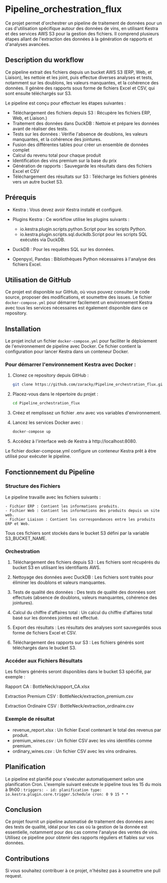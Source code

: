 # Pipeline_orchestration_flux
Ce projet permet d'orchestrer un pipeline de traitement de données pour un cas d'utilisation spécifique autour des données de vins, en utilisant Kestra et des services AWS S3 pour la gestion des fichiers. Il comprend plusieurs étapes allant de l'extraction des données à la génération de rapports et d'analyses avancées.

## Description du workflow
Ce pipeline extrait des fichiers depuis un bucket AWS S3 (ERP, Web, et Liaison), les nettoie et les joint, puis effectue diverses analyses et tests, notamment sur les doublons, les valeurs manquantes, et la cohérence des données. Il génère des rapports sous forme de fichiers Excel et CSV, qui sont ensuite téléchargés sur S3.

Le pipeline est conçu pour effectuer les étapes suivantes :

- Téléchargement des fichiers depuis S3 : Récupère les fichiers ERP, Web, et Liaison.)
- Traitement des données dans DuckDB : Nettoie et prépare les données avant de réaliser des tests.
- Tests sur les données : Vérifie l'absence de doublons, les valeurs manquantes, et la cohérence des jointures.
- Fusion des différentes tables pour créer un ensemble de données complet
- Calcul du revenu total pour chaque produit
- Identification des vins premium sur la base du prix
- Génération de rapports : Sauvegarde les résultats dans des fichiers Excel et CSV
- Téléchargement des résultats sur S3 : Télécharge les fichiers générés vers un autre bucket S3.

## Prérequis
 - Kestra : Vous devez avoir Kestra installé et configuré.
 - Plugins Kestra : Ce workflow utilise les plugins suivants :
      - io.kestra.plugin.scripts.python.Script pour les scripts Python.
      - io.kestra.plugin.scripts.sql.duckdb.Script pour les scripts SQL exécutés via DuckDB.
 - DuckDB : Pour les requêtes SQL sur les données.

 - Openpyxl, Pandas : Bibliothèques Python nécessaires à l'analyse des fichiers Excel.


## Utilisation de GitHub

Ce projet est disponible sur GitHub, où vous pouvez consulter le code source, proposer des modifications, et soumettre des issues. Le fichier `docker-compose.yml` pour démarrer facilement un environnement Kestra avec tous les services nécessaires est également disponible dans ce repository.
  
## Installation
Le projet inclut un fichier `docker-compose.yml` pour faciliter le déploiement de l'environnement de pipeline avec Docker. Ce fichier contient la configuration pour lancer Kestra dans un conteneur Docker.

### Pour démarrer l'environnement Kestra avec Docker :
1. Clonez ce repository depuis GitHub :
   ```bash
   git clone https://github.com/zaracky/Pipeline_orchestration_flux.git

2. Placez-vous dans le répertoire du projet :

   ```bash
   cd Pipeline_orchestration_flux

3. Créez et remplissez un fichier .env avec vos variables d'environnement.

4. Lancez les services Docker avec :

   ```bash
   docker-compose up


5. Accédez à l'interface web de Kestra à http://localhost:8080.

Le fichier docker-compose.yml configure un conteneur Kestra prêt à être utilisé pour exécuter le pipeline.

## Fonctionnement du Pipeline 

### Structure des Fichiers
Le pipeline travaille avec les fichiers suivants :

    - Fichier ERP : Contient les informations produits.
    - Fichier Web : Contient les informations des produits depuis un site web.
    - Fichier Liaison : Contient les correspondances entre les produits ERP et Web.
Tous ces fichiers sont stockés dans le bucket S3 défini par la variable S3_BUCKET_NAME.

### Orchestration
1. Téléchargement des fichiers depuis S3 : Les fichiers sont récupérés du bucket S3 en utilisant les identifiants AWS.

2. Nettoyage des données avec DuckDB : Les fichiers sont traités pour éliminer les doublons et valeurs manquantes.

3. Tests de qualité des données : Des tests de qualité des données sont effectués (absence de doublons, valeurs manquantes, cohérence des jointures).

4. Calcul du chiffre d'affaires total : Un calcul du chiffre d'affaires total basé sur les données jointes est effectué.

5. Export des résultats : Les résultats des analyses sont sauvegardés sous forme de fichiers Excel et CSV.

6. Téléchargement des rapports sur S3 : Les fichiers générés sont téléchargés dans le bucket S3.


### Accéder aux Fichiers Résultats
Les fichiers générés seront disponibles dans le bucket S3 spécifié, par exemple :

Rapport CA : BottleNeck/rapport_CA.xlsx

Extraction Premium CSV : BottleNeck/extraction_premium.csv

Extraction Ordinaire CSV : BottleNeck/extraction_ordinaire.csv


### Exemple de résultat
- revenue_report.xlsx : Un fichier Excel contenant le total des revenus par produit.
- premium_wines.csv : Un fichier CSV avec les vins identifiés comme premium.
- ordinary_wines.csv : Un fichier CSV avec les vins ordinaires.
  
## Planification
Le pipeline est planifié pour s'exécuter automatiquement selon une planification Cron. L'exemple suivant exécute le pipeline tous les 15 du mois à 9h00 :
    `triggers:
      - id: planification
        type: io.kestra.plugin.core.trigger.Schedule
        cron: 0 9 15 * *`

## Conclusion
Ce projet fournit un pipeline automatisé de traitement des données avec des tests de qualité, idéal pour les cas où la gestion de la donnée est essentielle, notamment pour des cas comme l'analyse des ventes de vins. Utilisez ce pipeline pour obtenir des rapports réguliers et fiables sur vos données.

## Contributions
Si vous souhaitez contribuer à ce projet, n'hésitez pas à soumettre une pull request.




